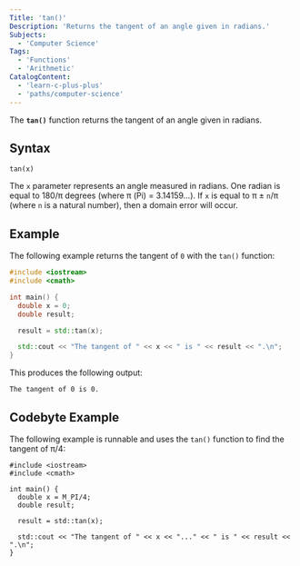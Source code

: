 ```yaml
---
Title: 'tan()'
Description: 'Returns the tangent of an angle given in radians.'
Subjects:
  - 'Computer Science'
Tags:
  - 'Functions'
  - 'Arithmetic'
CatalogContent:
  - 'learn-c-plus-plus'
  - 'paths/computer-science'
---
```


The **`tan()`** function returns the tangent of an angle given in radians.

## Syntax

```pseudo
tan(x)
```

The `x` parameter represents an angle measured in radians. One radian is equal to 180/&pi; degrees (where &pi; (Pi) = 3.14159...). If `x` is equal to &pi; &plusmn; `n`/&pi; (where `n` is a natural number), then a domain error will occur.

## Example

The following example returns the tangent of `0` with the `tan()` function:

```cpp
#include <iostream>
#include <cmath>

int main() {
  double x = 0;
  double result;

  result = std::tan(x);

  std::cout << "The tangent of " << x << " is " << result << ".\n";
}
```

This produces the following output:

```shell
The tangent of 0 is 0.
```

## Codebyte Example

The following example is runnable and uses the `tan()` function to find the tangent of &pi;/4:

```codebyte/cpp
#include <iostream>
#include <cmath>

int main() {
  double x = M_PI/4;
  double result;

  result = std::tan(x);

  std::cout << "The tangent of " << x << "..." << " is " << result << ".\n";
}
```
